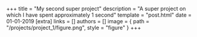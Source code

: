 +++
title = "My second super project"
description = "A super project on which I have spent approximately 1 second"
template = "post.html"
date = 01-01-2019
[extra]
links = []
authors = []
image = { path = "/projects/project_1/figure.png", style = "figure" }
+++

